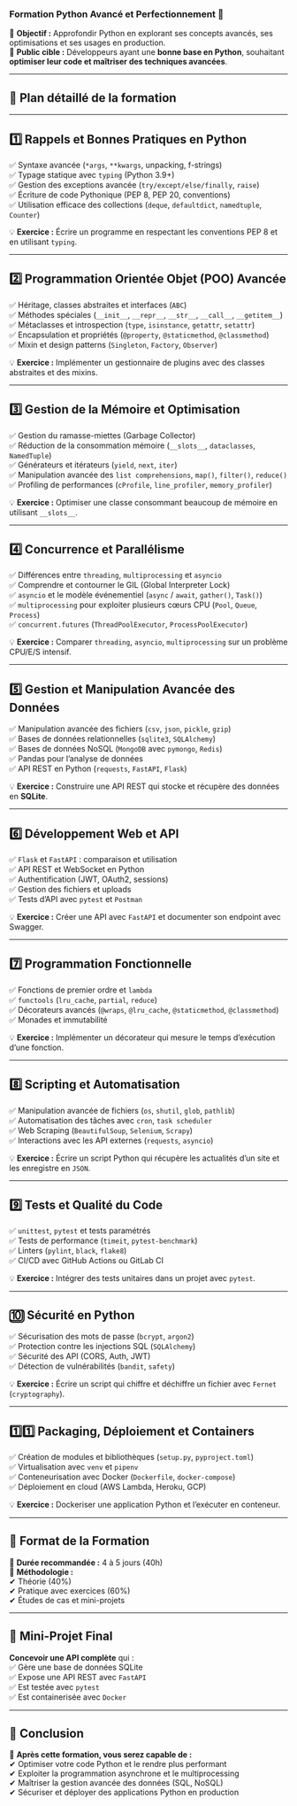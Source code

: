 ### **Formation Python Avancé et Perfectionnement** 🚀  
📌 **Objectif :** Approfondir Python en explorant ses concepts avancés, ses optimisations et ses usages en production.  
📌 **Public cible :** Développeurs ayant une **bonne base en Python**, souhaitant **optimiser leur code et maîtriser des techniques avancées**.

---

## **📖 Plan détaillé de la formation**

---

## **1️⃣ Rappels et Bonnes Pratiques en Python**
✅ Syntaxe avancée (`*args`, `**kwargs`, unpacking, f-strings)  
✅ Typage statique avec `typing` (Python 3.9+)  
✅ Gestion des exceptions avancée (`try/except/else/finally`, `raise`)  
✅ Écriture de code Pythonique (PEP 8, PEP 20, conventions)  
✅ Utilisation efficace des collections (`deque`, `defaultdict`, `namedtuple`, `Counter`)

💡 **Exercice :** Écrire un programme en respectant les conventions PEP 8 et en utilisant `typing`.

---

## **2️⃣ Programmation Orientée Objet (POO) Avancée**
✅ Héritage, classes abstraites et interfaces (`ABC`)  
✅ Méthodes spéciales (`__init__`, `__repr__`, `__str__`, `__call__`, `__getitem__`)  
✅ Métaclasses et introspection (`type`, `isinstance`, `getattr`, `setattr`)  
✅ Encapsulation et propriétés (`@property`, `@staticmethod`, `@classmethod`)  
✅ Mixin et design patterns (`Singleton`, `Factory`, `Observer`)  

💡 **Exercice :** Implémenter un gestionnaire de plugins avec des classes abstraites et des mixins.

---

## **3️⃣ Gestion de la Mémoire et Optimisation**
✅ Gestion du ramasse-miettes (Garbage Collector)  
✅ Réduction de la consommation mémoire (`__slots__`, `dataclasses`, `NamedTuple`)  
✅ Générateurs et itérateurs (`yield`, `next`, `iter`)  
✅ Manipulation avancée des `list comprehensions`, `map()`, `filter()`, `reduce()`  
✅ Profiling de performances (`cProfile`, `line_profiler`, `memory_profiler`)  

💡 **Exercice :** Optimiser une classe consommant beaucoup de mémoire en utilisant `__slots__`.

---

## **4️⃣ Concurrence et Parallélisme**
✅ Différences entre `threading`, `multiprocessing` et `asyncio`  
✅ Comprendre et contourner le GIL (Global Interpreter Lock)  
✅ `asyncio` et le modèle événementiel (`async` / `await`, `gather()`, `Task()`)  
✅ `multiprocessing` pour exploiter plusieurs cœurs CPU (`Pool`, `Queue`, `Process`)  
✅ `concurrent.futures` (`ThreadPoolExecutor`, `ProcessPoolExecutor`)  

💡 **Exercice :** Comparer `threading`, `asyncio`, `multiprocessing` sur un problème CPU/E/S intensif.

---

## **5️⃣ Gestion et Manipulation Avancée des Données**
✅ Manipulation avancée des fichiers (`csv`, `json`, `pickle`, `gzip`)  
✅ Bases de données relationnelles (`sqlite3`, `SQLAlchemy`)  
✅ Bases de données NoSQL (`MongoDB` avec `pymongo`, `Redis`)  
✅ Pandas pour l’analyse de données  
✅ API REST en Python (`requests`, `FastAPI`, `Flask`)  

💡 **Exercice :** Construire une API REST qui stocke et récupère des données en **SQLite**.

---

## **6️⃣ Développement Web et API**
✅ `Flask` et `FastAPI` : comparaison et utilisation  
✅ API REST et WebSocket en Python  
✅ Authentification (JWT, OAuth2, sessions)  
✅ Gestion des fichiers et uploads  
✅ Tests d’API avec `pytest` et `Postman`  

💡 **Exercice :** Créer une API avec `FastAPI` et documenter son endpoint avec Swagger.

---

## **7️⃣ Programmation Fonctionnelle**
✅ Fonctions de premier ordre et `lambda`  
✅ `functools` (`lru_cache`, `partial`, `reduce`)  
✅ Décorateurs avancés (`@wraps`, `@lru_cache`, `@staticmethod`, `@classmethod`)  
✅ Monades et immutabilité  

💡 **Exercice :** Implémenter un décorateur qui mesure le temps d’exécution d’une fonction.

---

## **8️⃣ Scripting et Automatisation**
✅ Manipulation avancée de fichiers (`os`, `shutil`, `glob`, `pathlib`)  
✅ Automatisation des tâches avec `cron`, `task scheduler`  
✅ Web Scraping (`BeautifulSoup`, `Selenium`, `Scrapy`)  
✅ Interactions avec les API externes (`requests`, `asyncio`)  

💡 **Exercice :** Écrire un script Python qui récupère les actualités d’un site et les enregistre en `JSON`.

---

## **9️⃣ Tests et Qualité du Code**
✅ `unittest`, `pytest` et tests paramétrés  
✅ Tests de performance (`timeit`, `pytest-benchmark`)  
✅ Linters (`pylint`, `black`, `flake8`)  
✅ CI/CD avec GitHub Actions ou GitLab CI  

💡 **Exercice :** Intégrer des tests unitaires dans un projet avec `pytest`.

---

## **🔟 Sécurité en Python**
✅ Sécurisation des mots de passe (`bcrypt`, `argon2`)  
✅ Protection contre les injections SQL (`SQLAlchemy`)  
✅ Sécurité des API (CORS, Auth, JWT)  
✅ Détection de vulnérabilités (`bandit`, `safety`)  

💡 **Exercice :** Écrire un script qui chiffre et déchiffre un fichier avec `Fernet` (`cryptography`).

---

## **1️⃣1️⃣ Packaging, Déploiement et Containers**
✅ Création de modules et bibliothèques (`setup.py`, `pyproject.toml`)  
✅ Virtualisation avec `venv` et `pipenv`  
✅ Conteneurisation avec Docker (`Dockerfile`, `docker-compose`)  
✅ Déploiement en cloud (AWS Lambda, Heroku, GCP)  

💡 **Exercice :** Dockeriser une application Python et l’exécuter en conteneur.

---

## **📌 Format de la Formation**
🎯 **Durée recommandée :** 4 à 5 jours (40h)  
🎯 **Méthodologie :**  
✔ Théorie (40%)  
✔ Pratique avec exercices (60%)  
✔ Études de cas et mini-projets  

---

## **📌 Mini-Projet Final**
**Concevoir une API complète** qui :  
✅ Gère une base de données SQLite  
✅ Expose une API REST avec `FastAPI`  
✅ Est testée avec `pytest`  
✅ Est containerisée avec `Docker`  

---

## **📌 Conclusion**
🚀 **Après cette formation, vous serez capable de :**  
✔ Optimiser votre code Python et le rendre plus performant  
✔ Exploiter la programmation asynchrone et le multiprocessing  
✔ Maîtriser la gestion avancée des données (SQL, NoSQL)  
✔ Sécuriser et déployer des applications Python en production  

